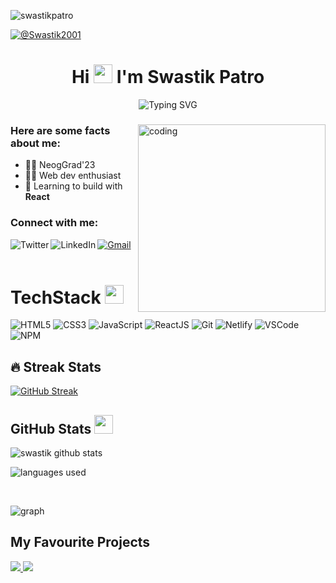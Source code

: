 <p align="left"> <img src="https://komarev.com/ghpvc/?username=swastikpatro&label=Profile%20views&color=0f56b3&?style=for-the-badge" alt="swastikpatro" /> </p>

<p><a href="https://twitter.com/Swastik2001" target="_blank"><img src="https://img.shields.io/twitter/follow/swastik2001?logo=twitter&color=0f56b3&style=for-the-badge&label=Follow" alt="@Swastik2001" /></a> </p>

<h1 align="center">
  Hi <img src="https://media.giphy.com/media/hvRJCLFzcasrR4ia7z/giphy.gif" width="30"> I'm Swastik Patro 
</h2>

<p align="center" display="block">
  <img src="https://readme-typing-svg.herokuapp.com/?size=30&duration=5001&vCenter=true&center=true&font=Fira+Code&pause=1000&color=FF6A00&width=700&lines=This+is+Swastik+Patro;+Frontend+Web+Developer;Currently+Creating+Projects+Using+React;" alt="Typing SVG" />
</p>

<h3 align="center"></h3>

<img align="right" src="https://media4.giphy.com/media/7NoNw4pMNTvgc/giphy.gif?cid=ecf05e47cw2gjlybq6o7tucmb4ndw14ta97r3ozorwycbhnd&rid=giphy.gif&ct=g" alt="coding" width="300" height="300" />

<h3>Here are some facts about me:</h3>

- 👩‍🎓 NeogGrad'23
- 👩‍💻 Web dev enthusiast
- 🌱 Learning to build with **React**

<!-- <h3>Find out about my professional life here:</h3>
<a href="https://peerlist.io/srejitk"><img height=44 src="https://github.com/Siddhant-K-code/Siddhant-K-code/blob/master/PL%20Logo%20-%20Primary.svg"/></a> -->

<h3 align="left">Connect with me:</h3>
<a href="mailto:patroswastik.jsdev@gmail.com"><img src="https://img.shields.io/badge/Gmail-DA100B?style=for-the-badge&logo=gmail&logoColor=white" alt="Gmail"/></a> 
<a href="https://twitter.com/Swastik2001"><img src="https://img.shields.io/badge/Twitter-1672EC?style=for-the-badge&logo=twitter&logoColor=white" alt="Twitter"  align="left"/></a>
<!-- <a href="https://srejitk.hashnode.dev/"><img src="https://img.shields.io/badge/Hashnode-0f56b3?style=for-the-badge&logo=hashnode&logoColor=white" alt="Hashnode" align="left" /> </a> -->
<a href="https://www.linkedin.com/in/swastik-patro-2a54bb19b/"><img src="https://img.shields.io/badge/LinkedIn-223189?style=for-the-badge&logo=linkedin&logoColor=white" alt="LinkedIn" align="left"/></a>

<br />
<br />

# TechStack <img src = "https://media2.giphy.com/media/QssGEmpkyEOhBCb7e1/giphy.gif?cid=ecf05e47a0n3gi1bfqntqmob8g9aid1oyj2wr3ds3mg700bl&rid=giphy.gif" width = 30px>

<p>
<img src="https://img.shields.io/badge/HTML5-ED9526?style=for-the-badge&logo=html5&logoColor=white" alt="HTML5" />
<img src="https://img.shields.io/badge/CSS3-1672EC?style=for-the-badge&logo=css3&logoColor=white" alt="CSS3" />
<img src="https://img.shields.io/badge/JavaScript-F0D042?style=for-the-badge&logo=javascript&logoColor=black" alt="JavaScript" />
<img src="https://img.shields.io/badge/React-20232A?style=for-the-badge&logo=react&logoColor=61DAFB" alt="ReactJS" />
<img src="https://img.shields.io/badge/Git-DA100B?style=for-the-badge&logo=git&logoColor=white" alt="Git" /> 
<img src="https://img.shields.io/badge/netlify-%23000000.svg?style=for-the-badge&logo=netlify&logoColor=#00C7B7" alt="Netlify" />
<img src="https://img.shields.io/badge/Visual_Studio_Code-2E41B6?style=for-the-badge&logo=visual%20studio%20code&logoColor=white" alt="VSCode" />
<img src="https://img.shields.io/badge/NPM-%23000000.svg?style=for-the-badge&logo=npm&logoColor=white" alt="NPM" />


<!-- <img src="https://img.shields.io/badge/Redux-593D88?style=for-the-badge&logo=redux&logoColor=white" alt="Redux Toolkit" />
  <img src="https://img.shields.io/badge/Tailwind_CSS-38B2AC?style=for-the-badge&logo=tailwind-css&logoColor=white" alt="Tailwind CSS" />
 <img src="https://img.shields.io/badge/MUI-%230081CB.svg?style=for-the-badge&logo=mui&logoColor=white" alt="MUI" />
  <img src="https://img.shields.io/badge/firebase-ffca28?style=for-the-badge&logo=firebase&logoColor=black" alt="Firebase" />
  <img src="https://img.shields.io/badge/Vite-B73BFE?style=for-the-badge&logo=vite&logoColor=FFD62E" alt="Vite" /> -->

</p>


## 🔥 Streak Stats

[![GitHub Streak](https://github-readme-streak-stats.herokuapp.com?user=swastikpatro&theme=elegant&sideNums=FFFFFF&currStreakNum=FFFFFF&fire=FF6A00&ring=FF6A00&background=000000&border=FF6A00&currStreakLabel=FFFFFF&sideLabels=FFFFFF&stroke=FFFF00&dates=FFFF00&border_radius=4.7&date_format=j%20M%5B%20Y%5D)](https://git.io/streak-stats)

## GitHub Stats <img src="https://media.giphy.com/media/iY8CRBdQXODJSCERIr/giphy.gif" width="30" height="30" style="margin-right: 10px;" />

<!-- ![Swastik's GitHub stats](https://github-readme-stats.vercel.app/api?username=swastikpatro&show_icons=true&theme=codeSTACKr&border_color=FF6A00&bg_color=000)

[![Top Langs](https://github-readme-stats.vercel.app/api/top-langs/?username=swastikpatro&show_icons=true&theme=codeSTACKr&layout=compact&border_color=FF6A00&bg_color=000)](https://github.com/anuraghazra/github-readme-stats) -->

<p>&nbsp;<img align="left" src="https://github-readme-stats.vercel.app/api?username=swastikpatro&show_icons=true&theme=codeSTACKr&border_color=FF6A00&bg_color=000" alt="swastik github stats" /></p>

<p><img align="center" src="https://github-readme-stats.vercel.app/api/top-langs/?username=swastikpatro&show_icons=true&theme=codeSTACKr&layout=compact&border_color=FF6A00&bg_color=000" alt="languages used" /></p>

<br />

<p><img src="http://github-profile-summary-cards.vercel.app/api/cards/profile-details?username=swastikpatro&theme=2077" alt="graph" /></p>

## My Favourite Projects

<a href="https://github.com/swastikpatro/Vanilla-Ecommerce-Compfy">
  <img src="https://github-readme-stats.vercel.app/api/pin/?username=swastikpatro&repo=vanilla-ecommerce-compfy&show_icons=true&theme=codeSTACKr&show_owner=true&border_color=ff6a00" />
</a>
<a href="https://github.com/swastikpatro/swastikpatro-portfolio">
  <img src="https://github-readme-stats.vercel.app/api/pin/?username=swastikpatro&repo=swastikpatro-portfolio&show_icons=true&theme=codeSTACKr&show_owner=true&border_color=ff6a00" />
</a>
